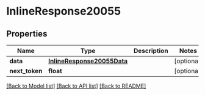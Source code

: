 # InlineResponse20055

## Properties
Name | Type | Description | Notes
------------ | ------------- | ------------- | -------------
**data** | [**InlineResponse20055Data**](InlineResponse20055Data.md) |  | [optional] 
**next_token** | **float** |  | [optional] 

[[Back to Model list]](../README.md#documentation-for-models) [[Back to API list]](../README.md#documentation-for-api-endpoints) [[Back to README]](../README.md)

